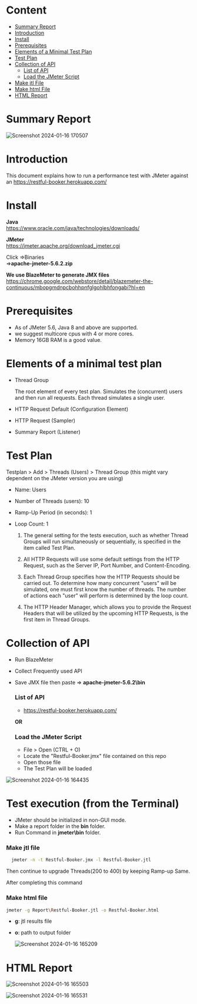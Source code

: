 # Content

- [Summary Report](https://github.com/tanvirseraj/Restful-Booker-Performance-Testing#SummaryReport)
- [Introduction](https://github.com/tanvirseraj/Restful-Booker-Performance-Testing#introduction)  
- [Install](https://github.com/tanvirseraj/Restful-Booker-Performance-Testing)      
- [Prerequisites](https://github.com/tanvirseraj/Restful-Booker-Performance-Testing#prerequisites)
- [Elements of a Minimal Test Plan](https://github.com/tanvirseraj/Restful-Booker-Performance-Testing#Elements-of-a-minimal-test-plan)    
- [Test Plan](https://github.com/tanvirseraj/Restful-Booker-Performance-Testing#test-plan)
- [Collection of API](https://github.com/tanvirseraj/Restful-Booker-Performance-Testing#collection-of-api)   
    - [List of API](https://github.com/tanvirseraj/Restful-Booker-Performance-Testing#list-of-api) 
    - [Load the JMeter Script](https://github.com/tanvirseraj/Restful-Booker-Performance-Testing)
- [Make jtl File](https://github.com/tanvirseraj/Restful-Booker-Performance-Testing#make-jtl-file)  
- [Make html File](https://github.com/tanvirseraj/Restful-Booker-Performance-Testing#make-html-file)  
- [HTML Report](https://github.com/tanvirseraj/Restful-Booker-Performance-Testing#html-report) 

# Summary Report



![Screenshot 2024-01-16 170507](https://github.com/tanvirseraj/Restful-Booker-Performance-Testing/assets/85784149/5963d7a1-4faf-4383-a72c-ccfcc4fd784b)



# Introduction

This document explains how to run a performance test with JMeter against an https://restful-booker.herokuapp.com/

# Install

**Java**  
https://www.oracle.com/java/technologies/downloads/

**JMeter**  
https://jmeter.apache.org/download_jmeter.cgi  

Click =>Binaries    
=>**apache-jmeter-5.6.2.zip**

**We use BlazeMeter to generate JMX files**    
https://chrome.google.com/webstore/detail/blazemeter-the-continuous/mbopgmdnpcbohhpnfglgohlbhfongabi?hl=en

# Prerequisites
- As of JMeter 5.6, Java 8 and above are supported.
- we suggest  multicore cpus with 4 or more cores.
- Memory 16GB RAM is a good value.


# Elements of a minimal test plan
- Thread Group

    The root element of every test plan. Simulates the (concurrent) users and then run all requests. Each thread simulates a single user.

- HTTP Request Default (Configuration Element)

- HTTP Request (Sampler)

- Summary Report (Listener)

# Test Plan

Testplan > Add > Threads (Users) > Thread Group (this might vary dependent on the JMeter version you are using)

- Name: Users
- Number of Threads (users): 10
- Ramp-Up Period (in seconds): 1
- Loop Count: 1

  1) The general setting for the tests execution, such as whether Thread Groups will run simultaneously or sequentially, is specified in the item called Test Plan.

  2) All HTTP Requests will use some default settings from the HTTP Request, such as the Server IP, Port Number, and Content-Encoding.

  3) Each Thread Group specifies how the HTTP Requests should be carried out. To determine how many concurrent "users" will be simulated, one must first know the number of threads. The number of actions each "user" will perform is determined by the loop count.

  4) The HTTP Header Manager, which allows you to provide the Request Headers that will be utilized by the upcoming HTTP Requests, is the first item in Thread Groups.

# Collection of API

- Run BlazeMeter  
- Collect Frequently used API  
- Save JMX file then paste => **apache-jmeter-5.6.2\bin**

    ### List of API 

    - https://restful-booker.herokuapp.com/
    
   **OR**
    
  ### Load the JMeter Script 
   - File > Open (CTRL + O)
   - Locate the "Restful-Booker.jmx" file contained on this repo
   - Open those file
   - The Test Plan will be loaded
     
![Screenshot 2024-01-16 164435](https://github.com/tanvirseraj/Restful-Booker-Performance-Testing/assets/85784149/ad32458f-0e07-4459-9727-abc6e4cfeb8c)



# Test execution (from the Terminal)
 
- JMeter should be initialized in non-GUI mode.
- Make a report folder in the **bin** folder.  
- Run Command in __jmeter\bin__ folder.

 ### Make jtl file

```bash
  jmeter -n -t Restful-Booker.jmx -l Restful-Booker.jtl
```      
  Then continue to upgrade Threads(200 to 400) by keeping Ramp-up Same.   

After completing this command  
   ### Make html file   
  
  ```bash
  jmeter -g Report\Restful-Booker.jtl -o Restful-Booker.html
```
  - **g**: jtl results file

  - **o**: path to output folder

    ![Screenshot 2024-01-16 165209](https://github.com/tanvirseraj/Restful-Booker-Performance-Testing/assets/85784149/35307f29-98b6-46bb-a901-87fcb46c0eb4)


# HTML Report

![Screenshot 2024-01-16 165503](https://github.com/tanvirseraj/Restful-Booker-Performance-Testing/assets/85784149/a272d62c-666e-4803-b34b-f0b5e5f3d29d)

![Screenshot 2024-01-16 165531](https://github.com/tanvirseraj/Restful-Booker-Performance-Testing/assets/85784149/52a6001c-247d-4c79-bf44-124175cced1c)

